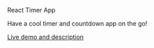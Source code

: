 React Timer App

Have a cool timer and countdown app on the go!

[Live demo and description](http://react-timer-timea.herokuapp.com/)
